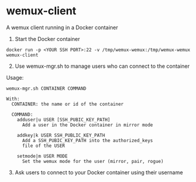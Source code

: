 # wemux-client
A wemux client running in a Docker container

1. Start the Docker container

```
docker run -p <YOUR SSH PORT>:22 -v /tmp/wemux-wemux:/tmp/wemux-wemux wemux-client
```

2. Use wemux-mgr.sh to manage users who can connect to the container

Usage:

```
wemux-mgr.sh CONTAINER COMMAND

With:
  CONTAINER: the name or id of the container

  COMMAND:
    adduser|u USER [SSH_PUBIC_KEY_PATH]
      Add a user in the Docker container in mirror mode

    addkey|k USER SSH_PUBLIC_KEY_PATH
      Add a SSH_PUBIC_KEY_PATH into the authorized_keys
      file of the USER 

    setmode|m USER MODE
      Set the wemux mode for the user (mirror, pair, rogue)
```

3. Ask users to connect to your Docker container using their username
